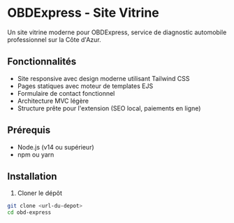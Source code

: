 # OBDExpress - Site Vitrine

Un site vitrine moderne pour OBDExpress, service de diagnostic automobile professionnel sur la Côte d'Azur.

## Fonctionnalités

- Site responsive avec design moderne utilisant Tailwind CSS
- Pages statiques avec moteur de templates EJS
- Formulaire de contact fonctionnel
- Architecture MVC légère
- Structure prête pour l'extension (SEO local, paiements en ligne)

## Prérequis

- Node.js (v14 ou supérieur)
- npm ou yarn

## Installation

1. Cloner le dépôt
```bash
git clone <url-du-depot>
cd obd-express